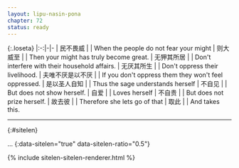 ```yaml
---
layout: lipu-nasin-pona
chapter: 72
status: ready
---
```


{:.loseta}
|:-:|-|-
| 民不畏威 |  | When the people do not fear your might
| 则大威至 |  | Then your might has truly become great.
| 无狎其所居 |  | Don't interfere with their household affairs.
| 无厌其所生 |  | Don't oppress their livelihood.
| 夫唯不厌<wbr/>是以<wbr/>不厌 |  | If you don't oppress them they won't feel oppressed.
| 是以圣人<wbr/>自知 |  | Thus the sage understands herself
| 不自见 |  | But does not show herself.
| 自爱 |  | Loves herself
| 不自贵 |  | But does not prize herself.
| 故去彼 |  | Therefore she lets go of that
| 取此 |  | And takes this.

-------
{:#sitelen}

...
{:data-sitelen="true" data-sitelen-ratio="0.5"}

{% include sitelen-sitelen-renderer.html %}
